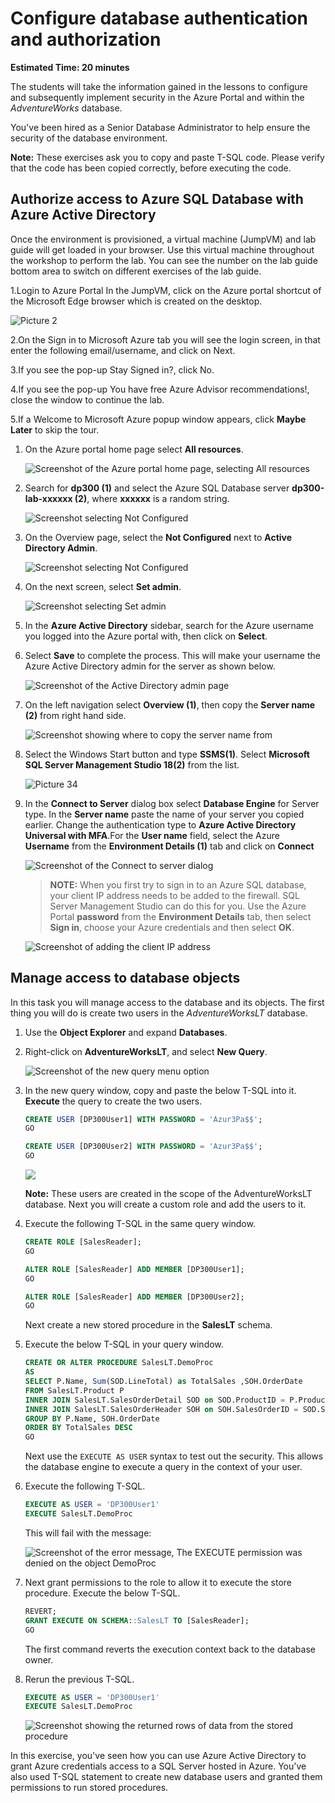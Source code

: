 # Configure database authentication and authorization

**Estimated Time: 20 minutes**

The students will take the information gained in the lessons to configure and subsequently implement security in the Azure Portal and within the *AdventureWorks* database.

You've been hired as a Senior Database Administrator to help ensure the security of the database environment.

**Note:** These exercises ask you to copy and paste T-SQL code. Please verify that the code has been copied correctly, before executing the code.

## Authorize access to Azure SQL Database with Azure Active Directory
 
Once the environment is provisioned, a virtual machine (JumpVM) and lab guide will get loaded in your browser. Use this virtual machine throughout the workshop to perform the lab. You can see the number on the lab guide bottom area to switch on different exercises of the lab guide.

1.Login to Azure Portal
In the JumpVM, click on the Azure portal shortcut of the Microsoft Edge browser which is created on the desktop.

  ![Picture 2](../images/azureportal1.png)
  
2.On the Sign in to Microsoft Azure tab you will see the login screen, in that enter the following email/username, and click on Next.

3.If you see the pop-up Stay Signed in?, click No.


4.If you see the pop-up You have free Azure Advisor recommendations!, close the window to continue the lab.


5.If a Welcome to Microsoft Azure popup window appears, click **Maybe Later** to skip the tour.
  

1. On the Azure portal home page select **All resources**.

    ![Screenshot of the Azure portal home page, selecting All resources](../images/lab3_2.png)

1. Search for **dp300 (1)** and select the Azure SQL Database server **dp300-lab-xxxxxx (2)**, where **xxxxxx** is a random string.

    ![Screenshot selecting Not Configured](../images/lab3_3_1.png)

1. On the Overview page, select the **Not Configured** next to **Active Directory Admin**.

    ![Screenshot selecting Not Configured](../images/lab3_3.png)

1. On the next screen, select **Set admin**.

    ![Screenshot selecting Set admin](../images/lab3_5.png)

1. In the **Azure Active Directory** sidebar, search for the Azure username you logged into the Azure portal with, then click on **Select**.

1. Select **Save** to complete the process. This will make your username the Azure Active Directory admin for the server as shown below.

    ![Screenshot of the Active Directory admin page](../images/lab3_6.png)

1. On the left navigation select **Overview (1)**, then copy the **Server name (2)** from right hand side.

    ![Screenshot showing where to copy the server name from](../images/lab3_7.png)

1. Select the Windows Start button and type **SSMS(1)**. Select **Microsoft SQL Server Management Studio 18(2)** from the list.  

    ![Picture 34](../images/lab1_14.png)

1. In the **Connect to Server** dialog box select **Database Engine** for Server type. In the **Server name** paste the name of your server you copied earlier. Change the authentication type to **Azure Active Directory Universal with MFA**.For the **User name** field, select the Azure **Username** from the **Environment Details (1)** tab and click on **Connect**

    ![Screenshot of the Connect to server dialog](../images/lab3_8.png)

    >**NOTE:** When you first try to sign in to an Azure SQL database, your client IP address needs to be added to the firewall. SQL Server Management Studio can do this for you. Use the Azure Portal **password** from the **Environment Details** tab, then select **Sign in**, choose your Azure credentials and then select **OK**.
   
     ![Screenshot of adding the client IP address](../images/lab3_9.png)

## Manage access to database objects

In this task you will manage access to the database and its objects. The first thing you will do is create two users in the *AdventureWorksLT* database.

1. Use the **Object Explorer** and expand **Databases**.

1. Right-click on **AdventureWorksLT**, and select **New Query**.

    ![Screenshot of the new query menu option](../images/lab3_10.png)

1. In the new query window, copy and paste the below T-SQL into it. **Execute** the query to create the two users.

    ```sql
    CREATE USER [DP300User1] WITH PASSWORD = 'Azur3Pa$$';
    GO

    CREATE USER [DP300User2] WITH PASSWORD = 'Azur3Pa$$';
    GO
    ```
    
    ![](../images/lab3_1.png)
    
    **Note:** These users are created in the scope of the AdventureWorksLT database. Next you will create a custom role and add the users to it.

1. Execute the following T-SQL in the same query window.

    ```sql
    CREATE ROLE [SalesReader];
    GO

    ALTER ROLE [SalesReader] ADD MEMBER [DP300User1];
    GO

    ALTER ROLE [SalesReader] ADD MEMBER [DP300User2];
    GO
    ```

    Next create a new stored procedure in the **SalesLT** schema.

1. Execute the below T-SQL in your query window.

    ```sql
    CREATE OR ALTER PROCEDURE SalesLT.DemoProc
    AS
    SELECT P.Name, Sum(SOD.LineTotal) as TotalSales ,SOH.OrderDate
    FROM SalesLT.Product P
    INNER JOIN SalesLT.SalesOrderDetail SOD on SOD.ProductID = P.ProductID
    INNER JOIN SalesLT.SalesOrderHeader SOH on SOH.SalesOrderID = SOD.SalesOrderID
    GROUP BY P.Name, SOH.OrderDate
    ORDER BY TotalSales DESC
    GO
    ```

    Next use the `EXECUTE AS USER` syntax to test out the security. This allows the database engine to execute a query in the context of your user.

1. Execute the following T-SQL.

    ```sql
    EXECUTE AS USER = 'DP300User1'
    EXECUTE SalesLT.DemoProc
    ```

    This will fail with the message:

    ![Screenshot of the error message, The EXECUTE permission was denied on the object DemoProc](../images/lab3_11.png)

1. Next grant permissions to the role to allow it to execute the store procedure. Execute the below T-SQL.

    ```sql
    REVERT;
    GRANT EXECUTE ON SCHEMA::SalesLT TO [SalesReader];
    GO
    ```

    The first command reverts the execution context back to the database owner.

1. Rerun the previous T-SQL.

    ```sql
    EXECUTE AS USER = 'DP300User1'
    EXECUTE SalesLT.DemoProc
    ```

    ![Screenshot showing the returned rows of data from the stored procedure](../images/lab3_12.png)

In this exercise, you've seen how you can use Azure Active Directory to grant Azure credentials  access to a SQL Server hosted in Azure. You've also used T-SQL statement to create new database users and granted them permissions to run stored procedures.

